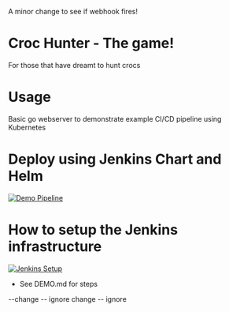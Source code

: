 A minor change to see if webhook fires!

# Croc Hunter - The game!

For those that have dreamt to hunt crocs

# Usage
Basic go webserver to demonstrate example CI/CD pipeline using Kubernetes 

# Deploy using Jenkins Chart and Helm
[![Demo Pipeline](https://img.youtube.com/vi/NVoln4HdZOY/0.jpg)](https://youtu.be/NVoln4HdZOY "Demo Pipeline")

# How to setup the Jenkins infrastructure 
[![Jenkins Setup](https://img.youtube.com/vi/eMOzF_xAm7w/0.jpg)](https://youtu.be/eMOzF_xAm7w "Jenkins Setup")
* See DEMO.md for steps

--change -- ignore
change -- ignore
